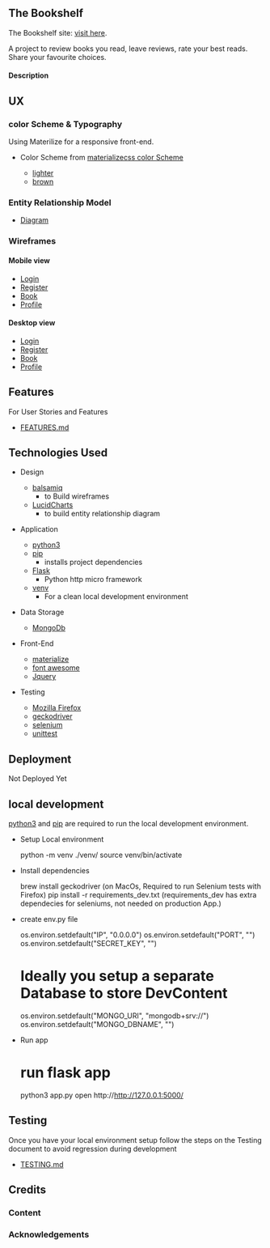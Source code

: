 The Bookshelf
---

The Bookshelf site: [visit here](#the-bookshelf).

A project to review books you read, leave reviews, rate your best reads. Share your favourite choices.

#### Description


## UX

### color Scheme & Typography 

Using Materilize for a responsive front-end. 

- Color Scheme from [materializecss color Scheme](https://materializecss.com/color.html)

    - [lighter](#readme-content/colorScheme/Lighter.png)
    - [brown](#readme-content/colorScheme/darker.png)


### Entity Relationship Model

- [Diagram](#readme-content/er_diagram.png)

### Wireframes

#### Mobile view 

- [Login](https://github.com/diogo-pessoa/the-bookshelf/blob/master/wireframes/Mobile/Login_Mobile.png)
- [Register](https://github.com/diogo-pessoa/the-bookshelf/blob/master/wireframes/Mobile/Register_Mobile.png)
- [Book](https://github.com/diogo-pessoa/the-bookshelf/blob/master/wireframes/Mobile/Book_Mobile.png)
- [Profile](https://github.com/diogo-pessoa/the-bookshelf/blob/master/wireframes/Mobile/Profile_Mobile.png)

#### Desktop view 

- [Login](https://github.com/diogo-pessoa/the-bookshelf/blob/master/wireframes/Desktop/Login.png) 
- [Register](https://github.com/diogo-pessoa/the-bookshelf/blob/master/wireframes/Desktop/Register.png)
- [Book](https://github.com/diogo-pessoa/the-bookshelf/blob/master/wireframes/Desktop/Book.png)
- [Profile](https://github.com/diogo-pessoa/the-bookshelf/blob/master/wireframes/Desktop/Profile.png)

## Features 

For User Stories and Features 

- [FEATURES.md](/FEATURES.md)

## Technologies Used 

- Design 
    - [balsamiq](https://balsamiq.com/)
        - to Build wireframes
    - [LucidCharts](https://www.lucidchart.com/) 
        - to build entity relationship diagram
- Application
    - [python3](https://www.python.org)
    - [pip](https://pypi.org/project/pip/)
      - installs project dependencies
    - [Flask](https://flask.palletsprojects.com/en/1.1.x/)
      - Python http micro framework  
    - [venv](https://docs.python.org/3/library/venv.html)
        - For a clean local development environment
- Data Storage
    - [MongoDb](https://www.mongodb.com/)
- Front-End
    - [materialize](https://materializecss.com/)
    - [font awesome](https://fontawesome.com/)
    - [Jquery](https://jquery.com/)

- Testing
    - [Mozilla Firefox](https://www.mozilla.org/en-US/firefox/new/)
    - [geckodriver](https://stackoverflow.com/questions/40208051/selenium-using-python-geckodriver-executable-needs-to-be-in-path)
    - [selenium](https://selenium-python.readthedocs.io/locating-elements.html#locating-elements)
    - [unittest](https://docs.python.org/3/library/unittest.html)
    
## Deployment 
    
Not Deployed Yet

## local development

[python3](https://www.python.org/downloads/) and [pip](https://pip.pypa.io/en/stable/installing/) are required to run the local development environment.

- Setup Local environment


    python -m venv ./venv/
    source venv/bin/activate
- Install dependencies
  

    brew install geckodriver (on MacOs, Required to run Selenium tests with Firefox)
    pip install -r requirements_dev.txt (requirements_dev has extra dependecies for seleniums, not needed on production App.)

- create env.py file

    
    os.environ.setdefault("IP", "0.0.0.0")
    os.environ.setdefault("PORT", "")
    os.environ.setdefault("SECRET_KEY", "")
    # Ideally you setup a separate Database to store DevContent
    os.environ.setdefault("MONGO_URI", "mongodb+srv://<url>")
    os.environ.setdefault("MONGO_DBNAME", "")

- Run app
  

    # run flask app
    python3 app.py
    open http://http://127.0.0.1:5000/

## Testing

Once you have your local environment setup follow the steps on the Testing document to avoid regression during development

- [TESTING.md](/TESTING.md)

## Credits 

### Content 

### Acknowledgements

